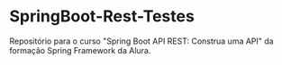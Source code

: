# SpringBoot-Rest-Testes
Repositório para o curso  "Spring Boot API REST: Construa uma API" da formação Spring Framework da Alura.
